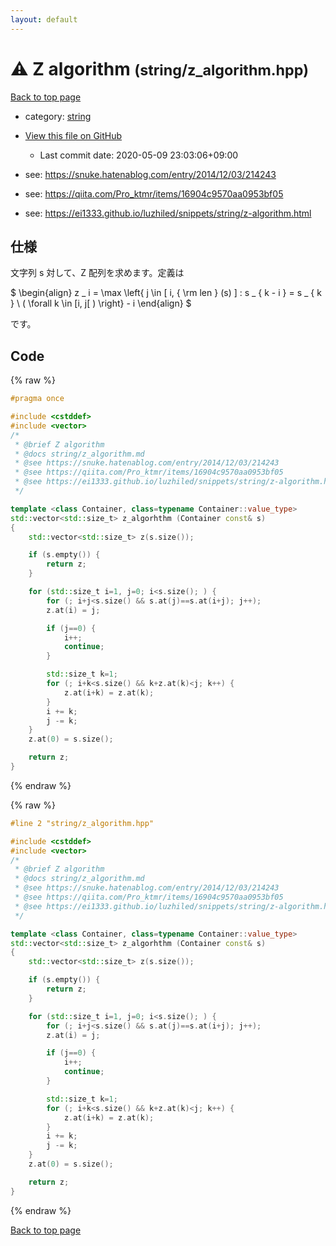 ```yaml
---
layout: default
---
```


<!-- mathjax config similar to math.stackexchange -->
<script type="text/javascript" async
  src="https://cdnjs.cloudflare.com/ajax/libs/mathjax/2.7.5/MathJax.js?config=TeX-MML-AM_CHTML">
</script>
<script type="text/x-mathjax-config">
  MathJax.Hub.Config({
    TeX: { equationNumbers: { autoNumber: "AMS" }},
    tex2jax: {
      inlineMath: [ ['$','$'] ],
      processEscapes: true
    },
    "HTML-CSS": { matchFontHeight: false },
    displayAlign: "left",
    displayIndent: "2em"
  });
</script>

<script type="text/javascript" src="https://cdnjs.cloudflare.com/ajax/libs/jquery/3.4.1/jquery.min.js"></script>
<script src="https://cdn.jsdelivr.net/npm/jquery-balloon-js@1.1.2/jquery.balloon.min.js" integrity="sha256-ZEYs9VrgAeNuPvs15E39OsyOJaIkXEEt10fzxJ20+2I=" crossorigin="anonymous"></script>
<script type="text/javascript" src="../../assets/js/copy-button.js"></script>
<link rel="stylesheet" href="../../assets/css/copy-button.css" />


# :warning: Z algorithm <small>(string/z_algorithm.hpp)</small>

<a href="../../index.html">Back to top page</a>

* category: <a href="../../index.html#b45cffe084dd3d20d928bee85e7b0f21">string</a>
* <a href="{{ site.github.repository_url }}/blob/master/string/z_algorithm.hpp">View this file on GitHub</a>
    - Last commit date: 2020-05-09 23:03:06+09:00


* see: <a href="https://snuke.hatenablog.com/entry/2014/12/03/214243">https://snuke.hatenablog.com/entry/2014/12/03/214243</a>
* see: <a href="https://qiita.com/Pro_ktmr/items/16904c9570aa0953bf05">https://qiita.com/Pro_ktmr/items/16904c9570aa0953bf05</a>
* see: <a href="https://ei1333.github.io/luzhiled/snippets/string/z-algorithm.html">https://ei1333.github.io/luzhiled/snippets/string/z-algorithm.html</a>


## 仕様

文字列 s 対して、Z 配列を求めます。定義は

$
    \begin{align}
     z _ i = \max \left\{
         j \in [ i, { \rm len } (s) ] :
         s _ { k - i } = s _ { k } \ ( \forall k \in [i, j[ )
     \right\} - i
    \end{align}
$

です。


## Code

<a id="unbundled"></a>
{% raw %}
```cpp
#pragma once

#include <cstddef>
#include <vector>
/*
 * @brief Z algorithm
 * @docs string/z_algorithm.md
 * @see https://snuke.hatenablog.com/entry/2014/12/03/214243
 * @see https://qiita.com/Pro_ktmr/items/16904c9570aa0953bf05
 * @see https://ei1333.github.io/luzhiled/snippets/string/z-algorithm.html
 */

template <class Container, class=typename Container::value_type>
std::vector<std::size_t> z_algorhthm (Container const& s)
{
    std::vector<std::size_t> z(s.size());

    if (s.empty()) {
        return z;
    }

    for (std::size_t i=1, j=0; i<s.size(); ) {
        for (; i+j<s.size() && s.at(j)==s.at(i+j); j++);
        z.at(i) = j;

        if (j==0) {
            i++;
            continue;
        }

        std::size_t k=1;
        for (; i+k<s.size() && k+z.at(k)<j; k++) {
            z.at(i+k) = z.at(k);
        }
        i += k;
        j -= k;
    }
    z.at(0) = s.size();

    return z;
}

```
{% endraw %}

<a id="bundled"></a>
{% raw %}
```cpp
#line 2 "string/z_algorithm.hpp"

#include <cstddef>
#include <vector>
/*
 * @brief Z algorithm
 * @docs string/z_algorithm.md
 * @see https://snuke.hatenablog.com/entry/2014/12/03/214243
 * @see https://qiita.com/Pro_ktmr/items/16904c9570aa0953bf05
 * @see https://ei1333.github.io/luzhiled/snippets/string/z-algorithm.html
 */

template <class Container, class=typename Container::value_type>
std::vector<std::size_t> z_algorhthm (Container const& s)
{
    std::vector<std::size_t> z(s.size());

    if (s.empty()) {
        return z;
    }

    for (std::size_t i=1, j=0; i<s.size(); ) {
        for (; i+j<s.size() && s.at(j)==s.at(i+j); j++);
        z.at(i) = j;

        if (j==0) {
            i++;
            continue;
        }

        std::size_t k=1;
        for (; i+k<s.size() && k+z.at(k)<j; k++) {
            z.at(i+k) = z.at(k);
        }
        i += k;
        j -= k;
    }
    z.at(0) = s.size();

    return z;
}

```
{% endraw %}

<a href="../../index.html">Back to top page</a>

